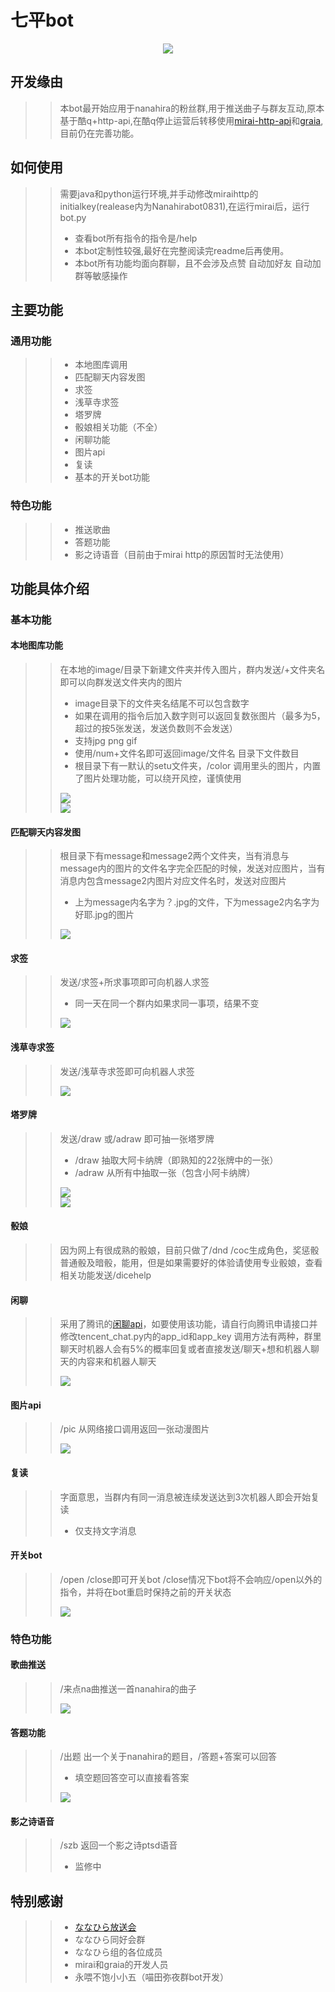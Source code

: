 # 七平bot

<div align=center><img src="https://github.com/v1kt0roy/nanahira_bot/raw/main/image/nnhr.jpg"  /></div>

## 开发缘由

>>本bot最开始应用于nanahira的粉丝群,用于推送曲子与群友互动,原本基于酷q+http-api,在酷q停止运营后转移使用[mirai-http-api](https://github.com/project-mirai/mirai-api-http)和[graia](https://github.com/GraiaProject),目前仍在完善功能。

## 如何使用
>>需要java和python运行环境,并手动修改miraihttp的initialkey(realease内为Nanahirabot0831),在运行mirai后，运行bot.py
>>* 查看bot所有指令的指令是/help
>>* 本bot定制性较强,最好在完整阅读完readme后再使用。
>>* 本bot所有功能均面向群聊，且不会涉及点赞 自动加好友 自动加群等敏感操作
## 主要功能
### 通用功能
>>* 本地图库调用
>>* 匹配聊天内容发图
>>* 求签
>>* 浅草寺求签
>>* 塔罗牌
>>* 骰娘相关功能（不全）
>>* 闲聊功能
>>* 图片api
>>* 复读
>>* 基本的开关bot功能
### 特色功能
>>* 推送歌曲
>>* 答题功能
>>* 影之诗语音（目前由于mirai http的原因暂时无法使用）
## 功能具体介绍
### 基本功能
#### 本地图库功能
>>在本地的image/目录下新建文件夹并传入图片，群内发送/+文件夹名即可以向群发送文件夹内的图片
>>* image目录下的文件夹名结尾不可以包含数字
>>* 如果在调用的指令后加入数字则可以返回复数张图片（最多为5，超过的按5张发送，发送负数则不会发送）
>>* 支持jpg png gif
>>* 使用/num+文件名即可返回image/文件名 目录下文件数目  
>>* 根目录下有一默认的setu文件夹，/color 调用里头的图片，内置了图片处理功能，可以绕开风控，谨慎使用
>><div><img src="https://github.com/v1kt0roy/nanahira_bot/raw/main/image/exp1.png"  /></div>
>><div><img src="https://github.com/v1kt0roy/nanahira_bot/raw/main/image/exp2.png"  /></div>
#### 匹配聊天内容发图
>>根目录下有message和message2两个文件夹，当有消息与message内的图片的文件名字完全匹配的时候，发送对应图片，当有消息内包含message2内图片对应文件名时，发送对应图片
>>* 上为message内名字为？.jpg的文件，下为message2内名字为好耶.jpg的图片
>><div><img src="https://github.com/v1kt0roy/nanahira_bot/raw/main/image/exp13.png"  /></div>
#### 求签
>>发送/求签+所求事项即可向机器人求签
>>* 同一天在同一个群内如果求同一事项，结果不变
>><div><img src="https://github.com/v1kt0roy/nanahira_bot/raw/main/image/exp3.png"  /></div>
#### 浅草寺求签
>>发送/浅草寺求签即可向机器人求签
>><div><img src="https://github.com/v1kt0roy/nanahira_bot/raw/main/image/exp4.png"  /></div>
#### 塔罗牌
>>发送/draw 或/adraw 即可抽一张塔罗牌
>>* /draw 抽取大阿卡纳牌（即熟知的22张牌中的一张）
>>* /adraw 从所有中抽取一张（包含小阿卡纳牌）
>><div><img src="https://github.com/v1kt0roy/nanahira_bot/raw/main/image/exp5.png"  /></div>
>><div><img src="https://github.com/v1kt0roy/nanahira_bot/raw/main/image/exp6.png"  /></div>
#### 骰娘
>>因为网上有很成熟的骰娘，目前只做了/dnd /coc生成角色，奖惩骰普通骰及暗骰，能用，但是如果需要好的体验请使用专业骰娘，查看相关功能发送/dicehelp
#### 闲聊
>>采用了腾讯的[闲聊api](https://ai.qq.com/product/nlpchat.shtml)，如要使用该功能，请自行向腾讯申请接口并修改tencent_chat.py内的app_id和app_key
>>调用方法有两种，群里聊天时机器人会有5%的概率回复或者直接发送/聊天+想和机器人聊天的内容来和机器人聊天
>><div><img src="https://github.com/v1kt0roy/nanahira_bot/raw/main/image/exp7.png"  /></div>
#### 图片api
>>/pic 从网络接口调用返回一张动漫图片
>><div><img src="https://github.com/v1kt0roy/nanahira_bot/raw/main/image/exp8.png"  /></div>
#### 复读
>>字面意思，当群内有同一消息被连续发送达到3次机器人即会开始复读
>>* 仅支持文字消息
#### 开关bot
>> /open /close即可开关bot /close情况下bot将不会响应/open以外的指令，并将在bot重启时保持之前的开关状态
>><div><img src="https://github.com/v1kt0roy/nanahira_bot/raw/main/image/exp9.png"  /></div>
### 特色功能
#### 歌曲推送
>>/来点na曲推送一首nanahira的曲子
>><div><img src="https://github.com/v1kt0roy/nanahira_bot/raw/main/image/exp10.png"  /></div>
#### 答题功能
>>/出题 出一个关于nanahira的题目，/答题+答案可以回答
>>* 填空题回答空可以直接看答案
>><div><img src="https://github.com/v1kt0roy/nanahira_bot/raw/main/image/exp11.png"  /></div>
#### 影之诗语音
>>/szb 返回一个影之诗ptsd语音
>>* 监修中
## 特别感谢
>>* [ななひら放送会](https://space.bilibili.com/498898366?from=search&seid=7710555003553182683)
>>* ななひら同好会群
>>* ななひら组的各位成员
>>* mirai和graia的开发人员
>>* 永喂不饱小小五（喵田弥夜群bot开发）
